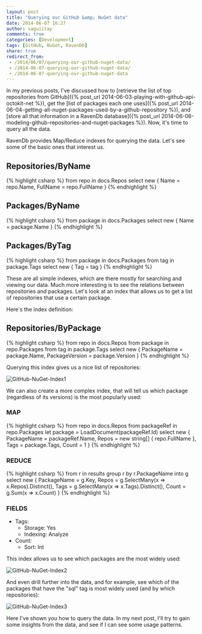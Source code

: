 ```yaml
---
layout: post
title: "Querying our GitHub &amp; NuGet data"
date: 2014-06-07 16:27
author: saguiitay
comments: true
categories: [Development]
tags: [GitHub, NuGet, RavenDb]
share: true
redirect_from:
 - /2014/06/07/querying-our-github-nuget-data/
 - /2014-06-07-querying-our-github-nuget-data/
 - /2014-06-07-querying-our-github-nuget-data
---
```

In my previous posts, I've discussed how to [retrieve the list of top repositories from GitHub]({% post_url 2014-06-03-playing-with-github-api-octokit-net %}),
get the [list of packages each one uses]({% post_url 2014-06-04-getting-all-nuget-packages-used-by-a-github-repository %}), and [store all that information
in a RavenDb database]({% post_url 2014-06-06-modeling-github-repositories-and-nuget-packages %}). Now, it's time to query all the data.

RavenDb provides Map/Reduce indexes for querying the data. Let's see some of the basic ones that interest us.

## Repositories/ByName

{% highlight csharp %}
from repo in docs.Repos
select new {
	Name = repo.Name,
	FullName = repo.FullName
}
{% endhighlight %}

## Packages/ByName

{% highlight csharp %}
from package in docs.Packages
select new {
	Name = package.Name
}
{% endhighlight %}

## Packages/ByTag

{% highlight csharp %}
from package in docs.Packages
from tag in package.Tags
select new {
	Tag = tag
}
{% endhighlight %}

These are all simple indexes, which are there mostly for searching and viewing our data. Much more interesting is to see the relations between repositories
and packages. Let's look at an index that allows us to get a list of repositories that use a certain package.

Here's the index definition:

## Repositories/ByPackage

{% highlight csharp %}
from repo in docs.Repos
from package in repo.Packages
from tag in package.Tags
select new {
	PackageName = package.Name,
	PackageVersion = package.Version
}
{% endhighlight %}

Querying this index gives us a nice list of repositories: 

![GitHub-NuGet-Index1]({{site.url}}/images/github-nuget-index1.png)

We can also create a more complex index, that will tell us which package (regardless of its versions) is the most popularly used:

### MAP

{% highlight csharp %}
from repo in docs.Repos
from packageRef in repo.Packages
let package = LoadDocument(packageRef.Id)
select new {
	PackageName = packageRef.Name,
	Repos = new string[] { repo.FullName },
	Tags = package.Tags,
	Count = 1
}
{% endhighlight %}

### REDUCE

{% highlight csharp %}
from r in results
group r by r.PackageName into g
select new {
	PackageName = g.Key,
	Repos = g.SelectMany(x => x.Repos).Distinct(),
	Tags = g.SelectMany(x => x.Tags).Distinct(),
	Count = g.Sum(x => x.Count)
}
{% endhighlight %}

### FIELDS

- Tags:
  - Storage: Yes
  - Indexing: Analyze
- Count:
  - Sort: Int

This index allows us to see which packages are the most widely used: 

![GitHub-NuGet-Index2]({{site.url}}/images/github-nuget-index2.png)

And even drill further into the data, and for example, see which of the packages that have the "sql" tag is most widely used (and by which repositories): 

![GitHub-NuGet-Index3]({{site.url}}/images/github-nuget-index3.png)

Here I've shown you how to query the data. In my next post, I'll try to gain some insights from the data, and see if I can see some usage patterns.
